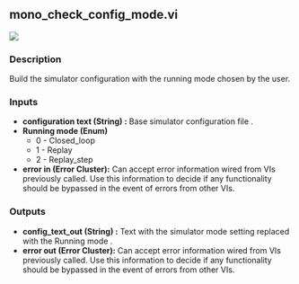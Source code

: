 ## mono_check_config_mode.vi
<p class="img_container">
<img class="lg_img" src="https://github.com/monoDriveIO/client/raw/master/WikiPhotos/LV_client/simulator/mono__check__config__modec.png"/>
</p>

### Description
Build the simulator configuration with the running mode chosen by the user.

### Inputs

- **configuration text (String) :** Base simulator configuration file .
- **Running mode (Enum)** 
    * 0 - Closed_loop 
    * 1 - Replay
    * 2 - Replay_step 
- **error in (Error Cluster):** Can accept error information wired from VIs previously called. Use this information to decide if any functionality should be bypassed in the event of errors from other VIs.


### Outputs

- **config_text_out (String) :** Text with the simulator mode setting replaced with the Running mode .
- **error out (Error Cluster):** Can accept error information wired from VIs previously called. Use this information to decide if any functionality should be bypassed in the event of errors from other VIs.

<p>&nbsp;</p>
